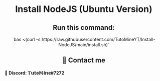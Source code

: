 <h1 align="center">Install NodeJS (Ubuntu Version)</h1>

<h2 align="center">Run this command:</h2>

<center>`bas <(curl -s https://raw.githubusercontent.com/TutoMineYT/Install-NodeJS/main/install.sh)`</center>

<h2 align="center">📩 Contact me</h2>
 <h4>🔵 Discord: 𝕋𝕦𝕥𝕠𝕄𝕚𝕟𝕖#7272</h4>
